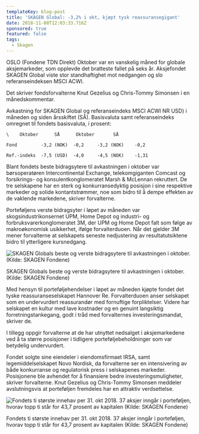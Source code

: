 ```yaml
---
templateKey: blog-post
title: 'SKAGEN Global: -3,2% i okt, kjøpt tysk reassuransegigant'
date: 2018-11-08T12:03:33.716Z
sponsored: true
featured: false
tags:
  - Skagen
---
```

OSLO (Fondene TDN Direkt) Oktober var en vanskelig måned for globale aksjemarkeder, som opplevde det bratteste fallet på seks år. Aksjefondet SKAGEN Global viste stor standhaftighet mot nedgangen og slo referanseindeksen MSCI ACWI.

Det skriver fondsforvalterne Knut Gezelius og Chris-Tommy Simonsen i en månedskommentar.

Avkastning for SKAGEN Global og referanseindeks MSCI ACWI NR USD) i måneden og siden årsskiftet (SÅ). Basisvaluta samt referanseindeks omregnet til fondets basisvaluta, i prosent:

```
\    Oktober      SÅ      Oktober       SÅ             

Fond         -3,2 (NOK)  -0,2     -3,2 (NOK)    -0,2           

Ref.-indeks  -7,5 (USD)  -4,0     -4,5 (NOK)    -1,31          
```

Blant fondets beste bidragsytere til avkastningen i oktober var børsoperatøren Intercontinental Exchange, telekomgiganten Comcast og forsikrings- og konsulentkonglomeratet Marsh & McLennan rekruttert. De tre selskapene har en sterk og konkurransedyktig posisjon i sine respektive markeder og solide kontantstrømmer, noe som bidro til å dempe effekten av de vaklende markedene, skriver forvalterne.

Porteføljens verste bidragsyter i løpet av måneden var skogsindustrikonsernet UPM, Home Depot og industri- og forbruksvarerkonglomeratet 3M, der UPM og Home Depot falt som følge av makroøkonomisk usikkerhet, ifølge forvalterduoen. Når det gjelder 3M mener forvalterne at selskapets seneste nedjustering av resultatutsiktene bidro til ytterligere kursnedgang.

![SKAGEN Globals beste og verste bidragsytere til avkastningen i oktober. (Kilde: SKAGEN Fondene)](/img/262.png)

<span class="image-caption">SKAGEN Globals beste og verste bidragsytere til avkastningen i oktober. (Kilde: SKAGEN Fondene)</span>

Med hensyn til porteføljehendelser i løpet av måneden kjøpte fondet det tyske reassuranseselskapet Hannover Re. Forvalterduoen anser selskapet som en undervurdert reassurandør med fornuftige forpliktelser. Videre har selskapet en kultur med lave kostnader og en genuint langsiktig forretningstankegang, godt i tråd med forvalternes investeringsmandat, skriver de.



I tillegg oppgir forvalterne at de har utnyttet nedsalget i aksjemarkedene ved å ta større posisjoner i tidligere porteføljebeholdninger som var betydelig undervurdert.



Fondet solgte sine eiendeler i eiendomsfirmaet IRSA, samt legemiddelselskapet Novo Nordisk, da forvalterne ser en intensivering av både konkurranse og regulatorisk press i selskapenes markeder. Posisjonene ble avhendet for å finansiere bedre investeringsmuligheter, skriver forvalterne. Knut Gezelius og Chris-Tommy Simonsen meddeler avslutningsvis at porteføljen fremdeles har en attraktiv verdsettelse.

![  Fondets ti største innehav per 31. okt 2018. 37 aksjer inngår i porteføljen, hvorav topp ti står for 43,7 prosent av kapitalen (Kilde: SKAGEN Fondene)](/img/263.png)

<span class="image-caption">  Fondets ti største innehav per 31. okt 2018. 37 aksjer inngår i porteføljen, hvorav topp ti står for 43,7 prosent av kapitalen (Kilde: SKAGEN Fondene)</span>
